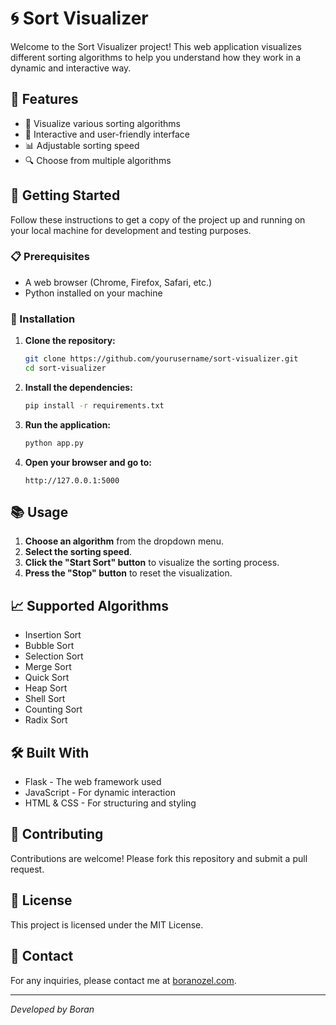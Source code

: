 # 🌀 Sort Visualizer

Welcome to the Sort Visualizer project! This web application visualizes different sorting algorithms to help you understand how they work in a dynamic and interactive way.

## 🌟 Features

- 🔄 Visualize various sorting algorithms
- 🎨 Interactive and user-friendly interface
- 📊 Adjustable sorting speed
- 🔍 Choose from multiple algorithms

## 🚀 Getting Started

Follow these instructions to get a copy of the project up and running on your local machine for development and testing purposes.

### 📋 Prerequisites

- A web browser (Chrome, Firefox, Safari, etc.)
- Python installed on your machine

### 🔧 Installation

1. **Clone the repository:**
    ```sh
    git clone https://github.com/yourusername/sort-visualizer.git
    cd sort-visualizer
    ```

2. **Install the dependencies:**
    ```sh
    pip install -r requirements.txt
    ```

3. **Run the application:**
    ```sh
    python app.py
    ```

4. **Open your browser and go to:**
    ```
    http://127.0.0.1:5000
    ```

## 📚 Usage

1. **Choose an algorithm** from the dropdown menu.
2. **Select the sorting speed**.
3. **Click the "Start Sort" button** to visualize the sorting process.
4. **Press the "Stop" button** to reset the visualization.

## 📈 Supported Algorithms

- Insertion Sort
- Bubble Sort
- Selection Sort
- Merge Sort
- Quick Sort
- Heap Sort
- Shell Sort
- Counting Sort
- Radix Sort

## 🛠️ Built With

- Flask - The web framework used
- JavaScript - For dynamic interaction
- HTML & CSS - For structuring and styling

## 🤝 Contributing

Contributions are welcome! Please fork this repository and submit a pull request.

## 📜 License

This project is licensed under the MIT License.

## 📧 Contact

For any inquiries, please contact me at [boranozel.com](http://boranozel.com).

---

*Developed by Boran*

